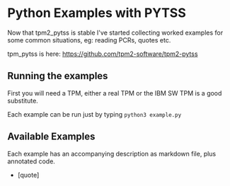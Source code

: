 # Python Examples with PYTSS

Now that tpm2_pytss is stable I've started collecting worked examples for some common situations, eg: reading PCRs, quotes etc.

tpm_pytss is here: https://github.com/tpm2-software/tpm2-pytss

## Running the examples

First you will need a TPM, either a real TPM or the IBM SW TPM is a good substitute.

Each example can be run just by typing `python3 example.py`

## Available Examples

Each example has an accompanying description as markdown file, plus annotated code.

   * [quote]